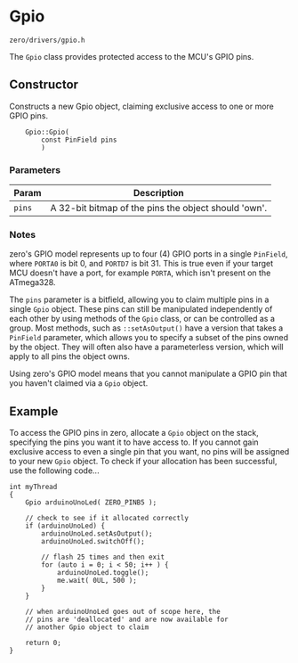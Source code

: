 # Gpio
```zero/drivers/gpio.h```

The ```Gpio``` class provides protected access to the MCU's GPIO pins.

## Constructor
Constructs a new Gpio object, claiming exclusive access to one or more GPIO pins.

```
    Gpio::Gpio(
        const PinField pins
        )
```
### Parameters
|Param|Description|
|-----|-----------|
|```pins```|A 32-bit bitmap of the pins the object should 'own'.|

### Notes
zero's GPIO model represents up to four (4) GPIO ports in a single ```PinField```, where ```PORTA0``` is bit 0, and ```PORTD7``` is bit 31. This is true even if your target MCU doesn't have a port, for example ```PORTA```, which isn't present on the ATmega328.

The ```pins``` parameter is a bitfield, allowing you to claim multiple pins in a single ```Gpio``` object. These pins can still be manipulated independently of each other by using methods of the ```Gpio``` class, or can be controlled as a group. Most methods, such as ```::setAsOutput()``` have a version that takes a ```PinField``` parameter, which allows you to specify a subset of the pins owned by the object. They will often also have a parameterless version, which will apply to all pins the object owns.

Using zero's GPIO model means that you cannot manipulate a GPIO pin that you haven't claimed via a ```Gpio``` object.

## Example
To access the GPIO pins in zero, allocate a ```Gpio``` object on the stack, specifying the pins you want it to have access to. If you cannot gain exclusive access to even a single pin that you want, no pins will be assigned to your new ```Gpio``` object. To check if your allocation has been successful, use the following code...
```
int myThread
{
    Gpio arduinoUnoLed( ZERO_PINB5 );

    // check to see if it allocated correctly
    if (arduinoUnoLed) {
        arduinoUnoLed.setAsOutput();
        arduinoUnoLed.switchOff();

        // flash 25 times and then exit
        for (auto i = 0; i < 50; i++ ) {
            arduinoUnoLed.toggle();
            me.wait( 0UL, 500 );
        }
    }

    // when arduinoUnoLed goes out of scope here, the
    // pins are 'deallocated' and are now available for
    // another Gpio object to claim

    return 0;
}
```
